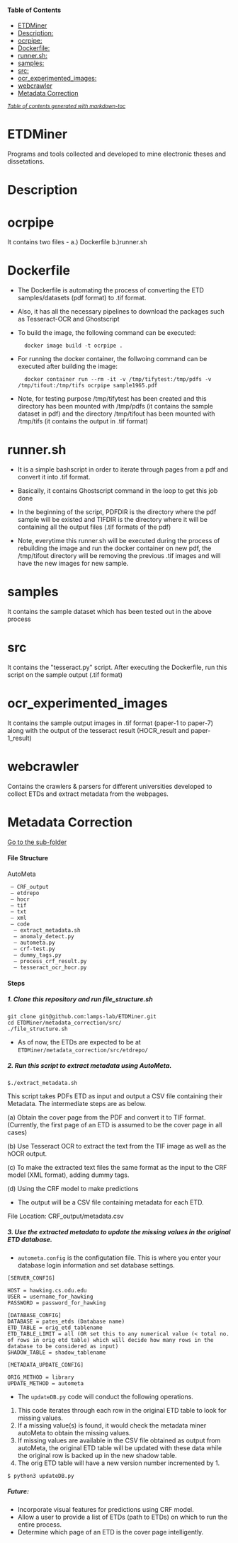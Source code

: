 #### Table of Contents

- [ETDMiner](#etdminer)
- [Description:](#description)
- [ocrpipe:](#ocrpipe)
- [Dockerfile:](#dockerfile)
- [runner.sh:](#runnersh)
- [samples:](#samples)
- [src:](#src)
- [ocr_experimented_images:](#ocr-experimented-images)
- [webcrawler](#webcrawler)
- [Metadata Correction](#metadata-correction)  

<small><i><a href='http://ecotrust-canada.github.io/markdown-toc/'>Table of contents generated with markdown-toc</a></i></small>


# ETDMiner
Programs and tools collected and developed to mine electronic theses and dissetations.

# Description

# ocrpipe
It contains two files - a.) Dockerfile b.)runner.sh

# Dockerfile
 
- The Dockerfile is automating the process of converting the ETD samples/datasets (pdf format) to .tif format.
	
- Also, it has all the necessary pipelines to download the packages such as Tesseract-OCR and Ghostscript
	
- To build the image, the following command can be executed: 
		
		docker image build -t ocrpipe .
	
- For running the docker container, the follwoing command can be executed after building the image:
		
		docker container run --rm -it -v /tmp/tifytest:/tmp/pdfs -v /tmp/tifout:/tmp/tifs ocrpipe sample1965.pdf
	
- Note, for testing purpose /tmp/tifytest has been created and this directory has been mounted with /tmp/pdfs (it contains the sample dataset in pdf) and the directory /tmp/tifout has been mounted with /tmp/tifs (it contains the output in .tif format)

# runner.sh
	
- It is a simple bashscript in order to iterate through pages from a pdf and convert it into .tif format.
	
- Basically, it contains Ghostscript command in the loop to get this job done
	
- In the beginning of the script, PDFDIR is the directory where the pdf sample will be existed and TIFDIR is the directory where it will be containing all the output files (.tif formats of the pdf)
	
- Note, everytime this runner.sh will be executed during the process of rebuilding the image and run the docker container on new pdf,
the /tmp/tifout directory will be removing the previous .tif images and will have the new images for new sample.

# samples
It contains the sample dataset which has been tested out in the above process

# src
It contains the "tesseract.py" script. After executing the Dockerfile, run this script on the sample output (.tif format)

# ocr_experimented_images
It contains the sample output images in .tif format (paper-1 to paper-7) along with the output of the tesseract result (HOCR_result and paper-1_result)   

# webcrawler
Contains the crawlers & parsers for different universities developed to collect ETDs and extract metadata from the webpages.
	
# Metadata Correction

[Go to the sub-folder](metadata_correction/src/)

#### File Structure

AutoMeta
```
 — CRF_output
 — etdrepo
 — hocr
 — tif
 — txt
 — xml	
 — code
  — extract_metadata.sh
  — anomaly_detect.py
  — autometa.py
  — crf-test.py
  — dummy_tags.py
  — process_crf_result.py
  — tesseract_ocr_hocr.py
```

#### Steps


##### 1. Clone this repository and run file_structure.sh

```
git clone git@github.com:lamps-lab/ETDMiner.git
cd ETDMiner/metadata_correction/src/ 
./file_structure.sh
```

* As of now, the ETDs are expected to be at ```ETDMiner/metadata_correction/src/etdrepo/``` 

##### 2. Run this script to extract metadata using AutoMeta.
 
```
$./extract_metadata.sh 
``` 

This script takes PDFs ETD as input and output a CSV file containing their Metadata. The intermediate steps are as below.

(a) Obtain the cover page from the PDF and convert it to TIF format.
(Currently, the first page of an ETD is assumed to be the cover page in all cases)

(b) Use Tesseract OCR to extract the text from the TIF image as well as the hOCR output.

(c) To make the extracted text files the same format as the input to the CRF model (XML format), adding dummy tags.

(d) Using the CRF model to make predictions 

* The output will be a CSV file containing metadata for each ETD.

File Location: CRF_output/metadata.csv

##### 3. Use the extracted metadata to update the missing values in the original ETD database.

* ```autometa.config``` is the configutation file. This is where you enter your database login information and set database settings.

```
[SERVER_CONFIG]

HOST = hawking.cs.odu.edu
USER = username_for_hawking
PASSWORD = password_for_hawking

[DATABASE_CONFIG]
DATABASE = pates_etds (Database name)
ETD_TABLE = orig_etd_tablename
ETD_TABLE_LIMIT = all (OR set this to any numerical value (< total no. of rows in orig etd table) which will decide how many rows in the database to be considered as input)
SHADOW_TABLE = shadow_tablename

[METADATA_UPDATE_CONFIG]
	
ORIG_METHOD = library
UPDATE_METHOD = autometa
```

* The ```updateDB.py``` code will conduct the following operations.

1. This code iterates through each row in the original ETD table to look for missing values.
2. If a missing value(s) is found, it would check the metadata miner autoMeta to obtain the missing values. 
3. If missing values are available in the CSV file obtained as output from autoMeta, the original ETD table will be updated with these data while the original row is backed up in the new shadow table. 
4. The orig ETD table will have a new version number incremented by 1.

 ```$ python3 updateDB.py ```
 
 
##### Future:

* Incorporate visual features for predictions using CRF model.
* Allow a user to provide a list of ETDs (path to ETDs) on which to run the entire process.
* Determine which page of an ETD is the cover page intelligently.


	
		

